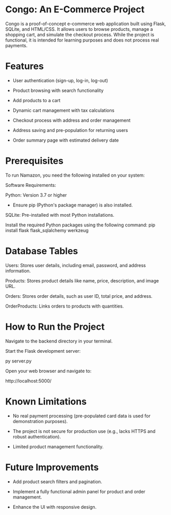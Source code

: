# Congo: An E-Commerce Project

Congo is a proof-of-concept e-commerce web application built using Flask, SQLite, and HTML/CSS. It allows users to browse products, manage a shopping cart, and simulate the checkout process. While the project is functional, it is intended for learning purposes and does not process real payments.

# Features

- User authentication (sign-up, log-in, log-out)

- Product browsing with search functionality

- Add products to a cart

- Dynamic cart management with tax calculations

- Checkout process with address and order management

- Address saving and pre-population for returning users

- Order summary page with estimated delivery date

# Prerequisites

To run Namazon, you need the following installed on your system:

Software Requirements:

Python: Version 3.7 or higher
- Ensure pip (Python's package manager) is also installed.

SQLite: Pre-installed with most Python installations.

Install the required Python packages using the following command:
pip install flask flask_sqlalchemy werkzeug

# Database Tables
Users: Stores user details, including email, password, and address information.

Products: Stores product details like name, price, description, and image URL.

Orders: Stores order details, such as user ID, total price, and address.

OrderProducts: Links orders to products with quantities.

# How to Run the Project
Navigate to the backend directory in your terminal.

Start the Flask development server:

py server.py

Open your web browser and navigate to:

http://localhost:5000/

# Known Limitations

- No real payment processing (pre-populated card data is used for demonstration purposes).

- The project is not secure for production use (e.g., lacks HTTPS and robust authentication).

- Limited product management functionality.

# Future Improvements

- Add product search filters and pagination.

- Implement a fully functional admin panel for product and order management.

- Enhance the UI with responsive design.
